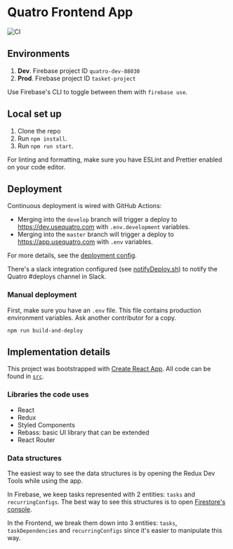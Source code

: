 # Quatro Frontend App

![CI](https://github.com/guillermodlpa/quatro-frontend/workflows/CI/badge.svg)

## Environments

1. **Dev**. Firebase project ID `quatro-dev-88030`
2. **Prod**. Firebase project ID `tasket-project`

Use Firebase's CLI to toggle between them with `firebase use`.

## Local set up

1. Clone the repo
2. Run `npm install`.
3. Run `npm run start`.

For linting and formatting, make sure you have ESLint and Prettier enabled on your code editor.

## Deployment

Continuous deployment is wired with GitHub Actions:

- Merging into the `develop` branch will trigger a deploy to https://dev.usequatro.com with `.env.development` variables.
- Merging into the `master` branch will trigger a deploy to https://app.usequatro.com with `.env` variables.

For more details, see the [deployment config](.github/workflows/deploy_to_firebase_hosting.yml).

There's a slack integration configured (see [notifyDeploy.sh](./script/notifyDeploy.sh)) to notify the Quatro #deploys channel in Slack.

### Manual deployment

First, make sure you have an `.env` file. This file contains production environment variables. Ask another contributor for a copy.

```
npm run build-and-deploy
```

## Implementation details

This project was bootstrapped with [Create React App](https://github.com/facebookincubator/create-react-app). All code can be found in [`src`](./src).

### Libraries the code uses

- React
- Redux
- Styled Components
- Rebass: basic UI library that can be extended
- React Router

### Data structures

The easiest way to see the data structures is by opening the Redux Dev Tools while using the app.

In Firebase, we keep tasks represented with 2 entities: `tasks` and `recurringConfigs`. The best way to see this structures is to open [Firestore's console](https://console.firebase.google.com/project/tasket-project/database).

In the Frontend, we break them down into 3 entities: `tasks`, `taskDependencies` and `recurringConfigs` since it's easier to manipulate this way.

